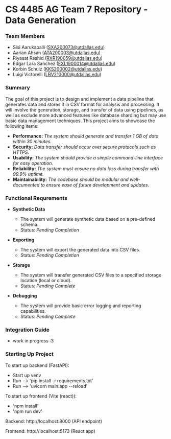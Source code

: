 # CS 4485 AG Team 7 Repository - Data Generation

### Team Members

- Sisi Aarukapalli (SXA200073@utdallas.edu)
- Aarian Ahsan (ATA200003@utdallas.edu)
- Riyasat Rashid (RXR190059@utdallas.edu)
- Edgar Lara Sanchez (EXL1900014@utdallas.edu)
- Korbin Schulz (KKS200002@utdallas.edu)
- Luigi Victorelli (LBV210000@utdallas.edu)

### Summary
The goal of this project is to design and implement a data pipeline that generates data and stores it in CSV format for analysis and processing. It will involve the generation, storage, and transfer of data using pipelines, as well as exclude more advanced features like database sharding but may use basic data management techniques. This project aims to showcase the following items: 
- **Performance:** *The system should generate and transfer 1 GB of data within 30 minutes.*
- **Security:** *Data transfer should occur over secure protocols such as HTTPS.*
- **Usability:** *The system should provide a simple command-line interface for easy operation.*
- **Reliability:** *The system must ensure no data loss during transfer with 99.9% uptime.*
- **Maintainability:** *The codebase should be modular and well-documented to ensure ease of future development and updates.*

### Functional Requrements 
- **Synthetic Data**
  - The system will generate synthetic data based on a pre-defined schema.
  - Status: *Pending Completion*

- **Exporting**
  - The system will export the generated data into CSV files.
  - Status: *Pending Completion*
 
- **Storage**
  - The system will transfer generated CSV files to a specified storage location (local or cloud).
  - Status: *Pending Complete*

- **Debugging**
  - The system will provide basic error logging and reporting capabilities.
  - Status: *Pending Complete*

### Integration Guide
- work in progress :3 

### Starting Up Project
To start up backend (FastAPI): 
  - Start up venv 
  - Run --> 'pip install -r requirements.txt'
  - Run --> 'uvicorn main:app --reload'

To start up frontend (Vite (react)): 
  - 'npm install'
  - 'npm run dev'

Backend: http://localhost:8000 (API endpoint)

Frontend: http://localhost:5173 (React app)
